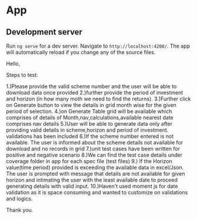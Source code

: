 # App

## Development server

Run `ng serve` for a dev server. Navigate to `http://localhost:4200/`. The app will automatically reload if you change any of the source files.

Hello,

Steps to test:

1.)Please provide the valid scheme number and the user will be able to download data once provided
2.)further provide the period of investment and horizon (in how many moth we need to find the returns).
3.)Further click on Generate button to view the details in grid month wise for the given period of selection.
4.)on Generate Table grid will be available which comprises of details of Month,nav,calculations,available nearest date comprises nav details
5.)User will be able to generate data only after providing valid details in scheme,horizon and period of investment.
validations has been included 
6.)If the scheme number entered is not available. The user is informed about the scheme details not available for download and no records in grid
7.)unit test cases have been written for positive and negative scenario
8.)We can find the test case details under coverage folder in app for each spec file (test files)
9.) If the Horizon value(time period) provided is exceeding the available data in excel/Json. The user is prompted with message that details are not available for given
horizon and intimating the user with the least available date to proceed generating details with valid input.
10.)Haven't used moment js for date validation as it is space consuming and wanted to customize on validations and logics.

Thank you.


